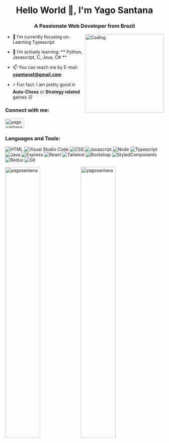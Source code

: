 
  
   
   
   
   
   <h1 align="center">Hello World 👋, I'm Yago Santana</h1>
   
<h3 align="center">A Passionate Web Developer from Brazil</h3>
<img align="right" src="https://c.tenor.com/kyeNs4DnuW0AAAAC/dev_animado.gif" alt="Coding" width="250">

- 🔭 I’m currently focusing on: Learning Typescript

- 🌱 I’m actively learning: ** Python, Javascript, C, Java, C# **

- 📫 You can reach me by E-mail: **ysantanaf@gmail.com**

- ⚡ Fun fact: I am pretty good in **Auto-Chess** or **Strategy related** games :D

<h3 align="left">Connect with me:</h3>
<p align="left">
<a href="https://linkedin.com/in/yagosantanaf/" target="blank"><img align="center" src="https://raw.githubusercontent.com/rahuldkjain/github-profile-readme-generator/master/src/images/icons/Social/linked-in-alt.svg" alt="yagosantana" height="30" width="60" /></a>
</p>

<h3 align="left">Languages and Tools:</h3>
<p </p>

![HTML](https://img.shields.io/badge/HTML5-E34F26?style=for-the-badge&logo=html5&logoColor=white)
![Visual Studio Code](https://img.shields.io/badge/Visual%20Studio%20Code-0078d7.svg?style=for-the-badge&logo=visual-studio-code&logoColor=white)
![CSS](https://img.shields.io/badge/CSS3-1572B6?style=for-the-badge&logo=css3&logoColor=white)
![Javascript](https://img.shields.io/badge/JavaScript-F7DF1E?style=for-the-badge&logo=javascript&logoColor=black)
![Node](https://img.shields.io/badge/Node.js-43853D?style=for-the-badge&logo=node.js&logoColor=white)
![Typescript](https://img.shields.io/badge/TypeScript-007ACC?style=for-the-badge&logo=typescript&logoColor=white)
![Java](https://img.shields.io/badge/Java-ED8B00?style=for-the-badge&logo=java&logoColor=white)
![Express](https://img.shields.io/badge/Express.js-404D59?style=for-the-badge)
![React](https://img.shields.io/badge/React-20232A?style=for-the-badge&logo=react&logoColor=61DAFB)
![Tailwind](https://img.shields.io/badge/Tailwind_CSS-38B2AC?style=for-the-badge&logo=tailwind-css&logoColor=white)
![Bootstrap](https://img.shields.io/badge/Bootstrap-563D7C?style=for-the-badge&logo=bootstrap&logoColor=white)
![StyledComponents](https://img.shields.io/badge/styled--components-DB7093?style=for-the-badge&logo=styled-components&logoColor=white)
![Redux](https://img.shields.io/badge/Redux-593D88?style=for-the-badge&logo=redux&logoColor=white)
![Git](https://img.shields.io/badge/Git-E34F26?style=for-the-badge&logo=git&logoColor=white)
<p </p>

<img align="left" width="47%" src="https://github-readme-stats.vercel.app/api/top-langs?username=yagpdc&theme=monokai&show_icons=true&locale=en&layout=compact" alt="yagosantana" />

<img align="left" width="47%" src="https://github-readme-stats.vercel.app/api?username=yagpdc&theme=monokai&show_icons=true" alt="yagosantana" />

